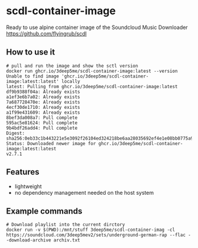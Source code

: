 # scdl-container-image
Ready to use alpine container image of the Soundcloud Music Downloader https://github.com/flyingrub/scdl

## How to use it
```
# pull and run the image and show the sctl version
docker run ghcr.io/3deep5me/scdl-container-image:latest --version
Unable to find image 'ghcr.io/3deep5me/scdl-container-image:latest:latest' locally
latest: Pulling from ghcr.io/3deep5me/scdl-container-image:latest
df9b9388f04a: Already exists
a1ef3e6b7a02: Already exists
7a687728470e: Already exists
4ecf30de1710: Already exists
a1f99e431609: Already exists
8bef3da008a7: Pull complete
595ac5e81624: Pull complete
9b4bdf26add4: Pull complete
Digest: sha256:0eb33c1b443221e5e3092f26104ed324218be6aa28035692ef4e1e08bb0775a9
Status: Downloaded newer image for ghcr.io/3deep5me/scdl-container-image:latest:latest
v2.7.1
```

## Features
* lightweight
* no dependency management needed on the host system

## Example commands 

```
# Download playlist into the current dirctory
docker run -v $(PWD):/mnt/stuff 3deep5me/scdl-container-imag -cl https://soundcloud.com/3deep5mev2/sets/underground-german-rap --flac --download-archive archiv.txt
```